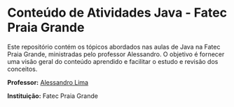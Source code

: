 # Conteúdo de Atividades Java - Fatec Praia Grande

Este repositório contém os tópicos abordados nas aulas de Java na Fatec Praia Grande, 
ministradas pelo professor Alessandro. O objetivo é fornecer uma visão geral do conteúdo aprendido e facilitar o estudo e revisão dos conceitos.


**Professor:** [Alessandro Lima](https://www.linkedin.com/in/alessandrofpl/)




**Instituição:** Fatec Praia Grande
